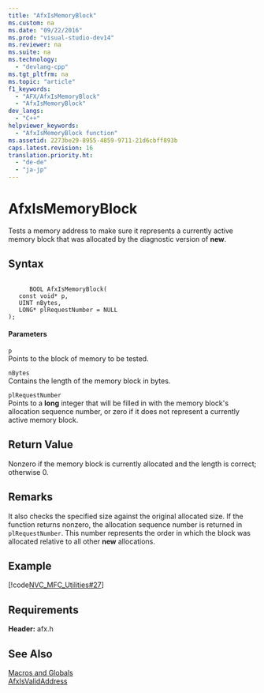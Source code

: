 ```yaml
---
title: "AfxIsMemoryBlock"
ms.custom: na
ms.date: "09/22/2016"
ms.prod: "visual-studio-dev14"
ms.reviewer: na
ms.suite: na
ms.technology: 
  - "devlang-cpp"
ms.tgt_pltfrm: na
ms.topic: "article"
f1_keywords: 
  - "AFX/AfxIsMemoryBlock"
  - "AfxIsMemoryBlock"
dev_langs: 
  - "C++"
helpviewer_keywords: 
  - "AfxIsMemoryBlock function"
ms.assetid: 2273be29-8955-4859-9711-21d6cbff893b
caps.latest.revision: 16
translation.priority.ht: 
  - "de-de"
  - "ja-jp"
---
```

# AfxIsMemoryBlock
Tests a memory address to make sure it represents a currently active memory block that was allocated by the diagnostic version of **new**.  
  
## Syntax  
  
```  
  
      BOOL AfxIsMemoryBlock(  
   const void* p,  
   UINT nBytes,  
   LONG* plRequestNumber = NULL   
);  
```  
  
#### Parameters  
 `p`  
 Points to the block of memory to be tested.  
  
 `nBytes`  
 Contains the length of the memory block in bytes.  
  
 `plRequestNumber`  
 Points to a **long** integer that will be filled in with the memory block's allocation sequence number, or zero if it does not represent a currently active memory block.  
  
## Return Value  
 Nonzero if the memory block is currently allocated and the length is correct; otherwise 0.  
  
## Remarks  
 It also checks the specified size against the original allocated size. If the function returns nonzero, the allocation sequence number is returned in `plRequestNumber`. This number represents the order in which the block was allocated relative to all other **new** allocations.  
  
## Example  
 [!code[NVC_MFC_Utilities#27](../VS_csharp/codesnippet/CPP/afxismemoryblock_1.cpp)]  
  
## Requirements  
 **Header:** afx.h  
  
## See Also  
 [Macros and Globals](../VS_csharp/mfc-macros-and-globals.md)   
 [AfxIsValidAddress](../VS_csharp/afxisvalidaddress.md)
